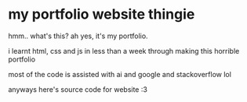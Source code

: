 # my portfolio website thingie

hmm.. what's this? ah yes, it's my portfolio.

i learnt html, css and js in less than a week through making this horrible portfolio

most of the code is assisted with ai and google and stackoverflow lol

anyways here's source code for website :3